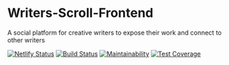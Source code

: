 # Writers-Scroll-Frontend
A social platform for creative writers to expose their work and connect to other writers

[![Netlify Status](https://api.netlify.com/api/v1/badges/3e979c81-a866-40ad-8131-3d049da83dd6/deploy-status)](https://app.netlify.com/sites/hermes-ah/deploys) [![Build Status](https://travis-ci.org/andela/hermes-ah-frontend.svg?branch=develop)](https://travis-ci.org/andela/hermes-ah-frontend) [![Maintainability](https://api.codeclimate.com/v1/badges/494423869e319c5e138f/maintainability)](https://codeclimate.com/github/andela/hermes-ah-frontend/maintainability) [![Test Coverage](https://api.codeclimate.com/v1/badges/494423869e319c5e138f/test_coverage)](https://codeclimate.com/github/andela/hermes-ah-frontend/test_coverage)

